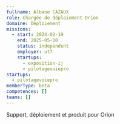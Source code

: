 ```yaml
---
fullname: Albane CAZAUX
role: Chargée de déploiement Orion
domaine: Déploiement
missions:
  - start: 2024-02-10
    end: 2025-05-10
    status: independent
    employer: ut7
    startups:
      - exposition-ij
      - pilotagevoiepro
startups:
  - pilotagevoiepro
memberType: beta
competences: []
teams: []
---
```

Support, déploiement et produit pour Orion